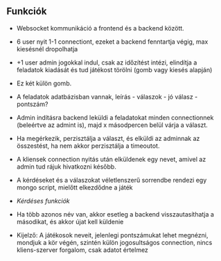 ## Funkciók

- Websocket kommunikáció a frontend és a backend között.

- 6 user nyit 1-1 connectiont, ezeket a backend fenntartja végig, max kiesésnél dropolhatja
- +1 user admin jogokkal indul, csak az időzítést intézi, elindítja a feladatok kiadását és tud játékost törölni (gomb vagy kiesés alapján)
- Ez két külön gomb.

- A feladatok adatbázisban vannak, leírás - válaszok - jó válasz - pontszám?

- Admin indításra backend leküldi a feladatokat minden connectionnek (beleértve az admint is), majd x másodpercen belül várja a választ.
- Ha megérkezik, perzisztálja a választ, és elküldi az adminnak az összestést, ha nem akkor perzisztálja a timeoutot.

- A kliensek connection nyitás után elküldenek egy nevet, amivel az admin tud rájuk hivatkozni később.

- A kérdéseket és a válaszokat véletlenszerű sorrendbe rendezi egy mongo script, mielőtt elkezdődne a játék

- _Kérdéses funkciók_

- Ha több azonos név van, akkor esetleg a backend visszautasíthatja a másodikat, és akkor újat kell küldenie

- Kijelző: A játékosok neveit, jelenlegi pontszámukat lehet megnézni, mondjuk a kör végén, szintén külön jogosultságos connection, nincs kliens-szerver forgalom, csak adatot értelmez